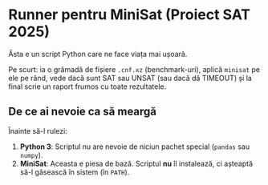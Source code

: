 # Runner pentru MiniSat (Proiect SAT 2025)

Ăsta e un script Python care ne face viața mai ușoară.

Pe scurt: ia o grămadă de fișiere `.cnf.xz` (benchmark-uri), aplică `minisat` pe ele pe rând, vede dacă sunt SAT sau UNSAT (sau dacă dă TIMEOUT) și la final scrie un raport frumos cu toate rezultatele.

## De ce ai nevoie ca să meargă

Înainte să-l rulezi:

1.  **Python 3**: Scriptul nu are nevoie de niciun pachet special (`pandas` sau `numpy`).
2.  **MiniSat**: Aceasta e piesa de bază. Scriptul **nu** îl instalează, ci așteaptă să-l găsească în sistem (în `PATH`).